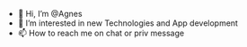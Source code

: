 - 👋 Hi, I’m @Agnes 
- 👀 I’m interested in new Technologies and App development
- 📫 How to reach me on chat or priv message

<!---
Aressi/Aressi is a ✨ special ✨ repository because its `README.md` (this file) appears on your GitHub profile.
You can click the Preview link to take a look at your changes.
--->
